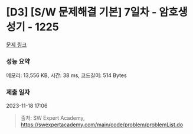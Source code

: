 # [D3] [S/W 문제해결 기본] 7일차 - 암호생성기 - 1225 

[문제 링크](https://swexpertacademy.com/main/code/problem/problemDetail.do?contestProbId=AV14uWl6AF0CFAYD) 

### 성능 요약

메모리: 13,556 KB, 시간: 38 ms, 코드길이: 514 Bytes

### 제출 일자

2023-11-18 17:06



> 출처: SW Expert Academy, https://swexpertacademy.com/main/code/problem/problemList.do